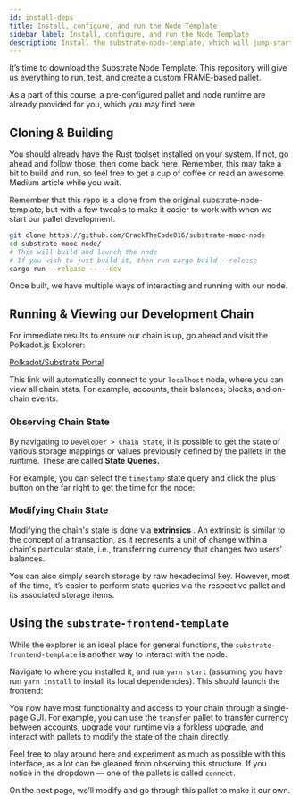 ```yaml
---
id: install-deps
title: Install, configure, and run the Node Template
sidebar_label: Install, configure, and run the Node Template
description: Install the substrate-node-template, which will jump-start the development process!
---
```


It’s time to download the Substrate Node Template.  This repository will give us everything to run, test, and create a custom FRAME-based pallet.

As a part of this course, a pre-configured pallet and node runtime are already provided for you, which you may find here.

## Cloning & Building

You should already have the Rust toolset installed on your system.  If not, go ahead and follow those, then come back here.  Remember, this may take a bit to build and run, so feel free to get a cup of coffee or read an awesome Medium article while you wait.

Remember that this repo is a clone from the original substrate-node-template, but with a few tweaks to make it easier to work with when we start our pallet development.

```bash
git clone https://github.com/CrackTheCode016/substrate-mooc-node
cd substrate-mooc-node/
# This will build and launch the node
# If you wish to just build it, then run cargo build --release
cargo run --release -- --dev
```

Once built, we have multiple ways of interacting and running with our node.

## Running & Viewing our Development Chain

For immediate results to ensure our chain is up, go ahead and visit the Polkadot.js Explorer: 

[Polkadot/Substrate Portal](https://polkadot.js.org/apps/#/explorer?rpc=ws://localhost:9944)

This link will automatically connect to your `localhost` node, where you can view all chain stats.  For example,  accounts, their balances, blocks, and on-chain events. 

### Observing Chain State

By navigating to `Developer > Chain State`, it is possible to get the state of various storage mappings or values previously defined by the pallets in the runtime.  These are called **State Queries.**

For example, you can select the `timestamp` state query and click the plus button on the far right to get the time for the node:

### Modifying Chain State

Modifying the chain's state is done via **extrinsics** .  An extrinsic is similar to the concept of a transaction, as it represents a unit of change within a chain's particular state, i.e., transferring currency that changes two users' balances.

You can also simply search storage by raw hexadecimal key.  However, most of the time, it’s easier to perform state queries via the respective pallet and its associated storage items.

## Using the `substrate-frontend-template`

While the explorer is an ideal place for general functions, the `substrate-frontend-template` is another way to interact with the node. 

Navigate to where you installed it, and run `yarn start` (assuming you have run `yarn install` to install its local dependencies).  This should launch the frontend:



You now have most functionality and access to your chain through a single-page GUI.  For example, you can use the `transfer` pallet to transfer currency between accounts, upgrade your runtime via a forkless upgrade, and interact with pallets to modify the state of the chain directly.


Feel free to play around here and experiment as much as possible with this interface, as a lot can be gleaned from observing this structure.  If you notice in the dropdown — one of the pallets is called `connect`. 

On the next page, we’ll modify and go through this pallet to make it our own.